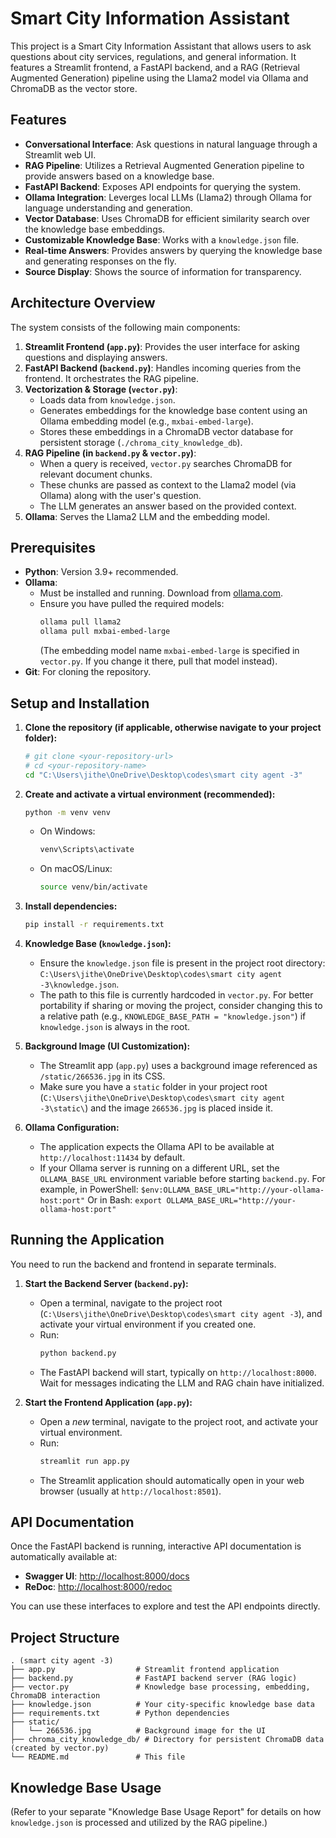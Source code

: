 # Smart City Information Assistant

This project is a Smart City Information Assistant that allows users to ask questions about city services, regulations, and general information. It features a Streamlit frontend, a FastAPI backend, and a RAG (Retrieval Augmented Generation) pipeline using the Llama2 model via Ollama and ChromaDB as the vector store.

## Features

*   **Conversational Interface**: Ask questions in natural language through a Streamlit web UI.
*   **RAG Pipeline**: Utilizes a Retrieval Augmented Generation pipeline to provide answers based on a knowledge base.
*   **FastAPI Backend**: Exposes API endpoints for querying the system.
*   **Ollama Integration**: Leverges local LLMs (Llama2) through Ollama for language understanding and generation.
*   **Vector Database**: Uses ChromaDB for efficient similarity search over the knowledge base embeddings.
*   **Customizable Knowledge Base**: Works with a `knowledge.json` file.
*   **Real-time Answers**: Provides answers by querying the knowledge base and generating responses on the fly.
*   **Source Display**: Shows the source of information for transparency.

## Architecture Overview

The system consists of the following main components:

1.  **Streamlit Frontend (`app.py`)**: Provides the user interface for asking questions and displaying answers.
2.  **FastAPI Backend (`backend.py`)**: Handles incoming queries from the frontend. It orchestrates the RAG pipeline.
3.  **Vectorization & Storage (`vector.py`)**: 
    *   Loads data from `knowledge.json`.
    *   Generates embeddings for the knowledge base content using an Ollama embedding model (e.g., `mxbai-embed-large`).
    *   Stores these embeddings in a ChromaDB vector database for persistent storage (`./chroma_city_knowledge_db`).
4.  **RAG Pipeline (in `backend.py` & `vector.py`)**: 
    *   When a query is received, `vector.py` searches ChromaDB for relevant document chunks.
    *   These chunks are passed as context to the Llama2 model (via Ollama) along with the user's question.
    *   The LLM generates an answer based on the provided context.
5.  **Ollama**: Serves the Llama2 LLM and the embedding model.

## Prerequisites

*   **Python**: Version 3.9+ recommended.
*   **Ollama**: 
    *   Must be installed and running. Download from [ollama.com](https://ollama.com/).
    *   Ensure you have pulled the required models:
        ```bash
        ollama pull llama2
        ollama pull mxbai-embed-large 
        ```
        (The embedding model name `mxbai-embed-large` is specified in `vector.py`. If you change it there, pull that model instead).
*   **Git**: For cloning the repository.

## Setup and Installation

1.  **Clone the repository (if applicable, otherwise navigate to your project folder):**
    ```bash
    # git clone <your-repository-url>
    # cd <your-repository-name>
    cd "C:\Users\jithe\OneDrive\Desktop\codes\smart city agent -3" 
    ```

2.  **Create and activate a virtual environment (recommended):**
    ```bash
    python -m venv venv
    ```
    *   On Windows:
        ```bash
        venv\Scripts\activate
        ```
    *   On macOS/Linux:
        ```bash
        source venv/bin/activate
        ```

3.  **Install dependencies:**
    ```bash
    pip install -r requirements.txt
    ```

4.  **Knowledge Base (`knowledge.json`):**
    *   Ensure the `knowledge.json` file is present in the project root directory: `C:\Users\jithe\OneDrive\Desktop\codes\smart city agent -3\knowledge.json`.
    *   The path to this file is currently hardcoded in `vector.py`. For better portability if sharing or moving the project, consider changing this to a relative path (e.g., `KNOWLEDGE_BASE_PATH = "knowledge.json"`) if `knowledge.json` is always in the root.

5.  **Background Image (UI Customization):**
    *   The Streamlit app (`app.py`) uses a background image referenced as `/static/266536.jpg` in its CSS.
    *   Make sure you have a `static` folder in your project root (`C:\Users\jithe\OneDrive\Desktop\codes\smart city agent -3\static\`) and the image `266536.jpg` is placed inside it.

6.  **Ollama Configuration:**
    *   The application expects the Ollama API to be available at `http://localhost:11434` by default.
    *   If your Ollama server is running on a different URL, set the `OLLAMA_BASE_URL` environment variable before starting `backend.py`.
      For example, in PowerShell:
      `$env:OLLAMA_BASE_URL="http://your-ollama-host:port"`
      Or in Bash:
      `export OLLAMA_BASE_URL="http://your-ollama-host:port"`

## Running the Application

You need to run the backend and frontend in separate terminals.

1.  **Start the Backend Server (`backend.py`):**
    *   Open a terminal, navigate to the project root (`C:\Users\jithe\OneDrive\Desktop\codes\smart city agent -3`), and activate your virtual environment if you created one.
    *   Run:
        ```bash
        python backend.py
        ```
    *   The FastAPI backend will start, typically on `http://localhost:8000`. Wait for messages indicating the LLM and RAG chain have initialized.

2.  **Start the Frontend Application (`app.py`):**
    *   Open a *new* terminal, navigate to the project root, and activate your virtual environment.
    *   Run:
        ```bash
        streamlit run app.py
        ```
    *   The Streamlit application should automatically open in your web browser (usually at `http://localhost:8501`).

## API Documentation

Once the FastAPI backend is running, interactive API documentation is automatically available at:

*   **Swagger UI**: [http://localhost:8000/docs](http://localhost:8000/docs)
*   **ReDoc**: [http://localhost:8000/redoc](http://localhost:8000/redoc)

You can use these interfaces to explore and test the API endpoints directly.

## Project Structure

```
. (smart city agent -3)
├── app.py                  # Streamlit frontend application
├── backend.py              # FastAPI backend server (RAG logic)
├── vector.py               # Knowledge base processing, embedding, ChromaDB interaction
├── knowledge.json          # Your city-specific knowledge base data
├── requirements.txt        # Python dependencies
├── static/
│   └── 266536.jpg          # Background image for the UI
├── chroma_city_knowledge_db/ # Directory for persistent ChromaDB data (created by vector.py)
└── README.md               # This file
```

## Knowledge Base Usage

(Refer to your separate "Knowledge Base Usage Report" for details on how `knowledge.json` is processed and utilized by the RAG pipeline.) 